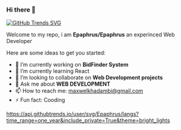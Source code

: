 ### Hi there 👋

[![GitHub Trends SVG](https://api.githubtrends.io/user/svg/avgupta456/langs)](https://githubtrends.io)

Welcome to my repo, i am  **Epaphrus/Epaphrus** an experinced Web Developer <!-- is a ✨ _special_ ✨ repository because its `README.md` (this file) appears on your GitHub profile.  -->

Here are some ideas to get you started:

- 🔭 I’m currently working on **BidFinder System**
- 🌱 I’m currently learning React
- 👯 I’m looking to collaborate on **Web Development projects**
- 💬 Ask me about **WEB DEVELOPMENT**
- 📫 How to reach me: maxwelkhadambi@gmail.com
- ⚡ Fun fact: Cooding
<!-- - 😄 Pronouns: ... -->
<!-- - 🤔 I’m looking for help with ... -->

https://api.githubtrends.io/user/svg/Epaphrus/langs?time_range=one_year&include_private=True&theme=bright_lights
